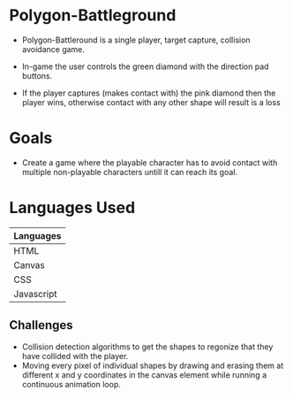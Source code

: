 # Polygon-Battleground

 * Polygon-Battleround is a single player, target capture, collision avoidance game.
 
 * In-game the user controls the green diamond with the direction pad buttons.
 
 * If the player captures (makes contact with) the pink diamond then the player wins, otherwise contact with any other      shape will result is a loss
 


# Goals
 * Create a game where the playable character has to avoid contact with multiple non-playable characters untill it can reach    its goal.



# Languages Used

| Languages | 
| ------------- |
| HTML  | 
| Canvas  | 
| CSS| 
| Javascript  | 



## Challenges
 * Collision detection algorithms to get the shapes to regonize that they have collided with the player.
 * Moving every pixel of individual shapes by drawing and erasing them at different x and y coordinates in the canvas          element  while running a continuous animation loop.


